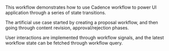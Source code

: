 This workflow demonstrates how to use Cadence workflow to power UI application through a series of state transitions.

The artificial use case started by creating a proposal workflow, and then going through content revision, approval/rejection phases.

User interactions are implemented through workflow signals, and the latest workflow state can be fetched through workflow query.